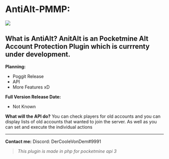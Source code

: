 # AntiAlt-PMMP:






![](https://cdn.discordapp.com/attachments/755099843927605480/819595881816522783/Logopit_1615477228140.png)



**What is AntiAlt?**
AnitAlt is an Pocketmine Alt Account Protection Plugin which is currrenty under development.
------------------------------------------------------------------------
**Planning:**
- Poggit Release
- API 
- More Features xD

**Full Version Release Date:**
- Not Known

**What will the API do?**
You can check players for old accounts and you can display lists of old accounts that wanted to join the server.
As well as you can set and execute the individual actions

--------------------------------------------------------------------------
**Contact me:**
Discord: DerCooleVonDem#9991
> *This plugin is made in php for pocketmine api 3*
